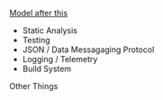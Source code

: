 [Model after this](https://boyter.org/posts/useful-bootstrap-for-go-projects/)

- Static Analysis
- Testing
- JSON / Data Messagaging Protocol
- Logging / Telemetry
- Build System


Other Things
